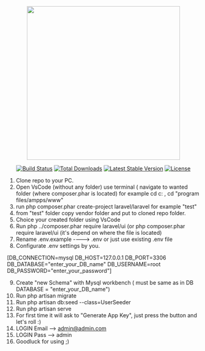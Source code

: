 <p align="center"><a href="https://laravel.com" target="_blank"><img src="https://raw.githubusercontent.com/laravel/art/master/logo-lockup/5%20SVG/2%20CMYK/1%20Full%20Color/laravel-logolockup-cmyk-red.svg" width="400"></a></p>

<p align="center">
<a href="https://travis-ci.org/laravel/framework"><img src="https://travis-ci.org/laravel/framework.svg" alt="Build Status"></a>
<a href="https://packagist.org/packages/laravel/framework"><img src="https://img.shields.io/packagist/dt/laravel/framework" alt="Total Downloads"></a>
<a href="https://packagist.org/packages/laravel/framework"><img src="https://img.shields.io/packagist/v/laravel/framework" alt="Latest Stable Version"></a>
<a href="https://packagist.org/packages/laravel/framework"><img src="https://img.shields.io/packagist/l/laravel/framework" alt="License"></a>
</p>


1) Clone repo to your PC.
2) Open VsCode (without any folder) use terminal ( navigate to wanted folder (where composer.phar is located)
for example cd c: , cd "program files/ampps/www"
3) run php composer.phar create-project laravel/laravel <your desired folder name> for example "test"
4) from "test" folder copy vendor folder and put to cloned repo folder.
5) Choice your created folder using VsCode 
6) Run  php ../composer.phar require laravel/ui (or php composer.phar require laravel/ui (it's depend on where the file is located)
7) Rename .env.example ----> .env   or just use existing .env file
8) Configurate .env settings by you.

[DB_CONNECTION=mysql
DB_HOST=127.0.0.1
DB_PORT=3306
DB_DATABASE="enter_your_DB_name"
DB_USERNAME=root
DB_PASSWORD="enter_your_password"]

9) Create "new Schema" with Mysql workbench ( must be same as in DB DATABASE = "enter_your_DB_name")
10) Run              php artisan migrate
11) Run             php artisan db:seed --class=UserSeeder
12) Run             php artisan serve
13) For first time it will ask to "Generate App Key", just press the button and let's roll :)
14) LOGIN Email --> admin@admin.com
15) LOGIN Pass  --> admin
16) Goodluck for using ;)
